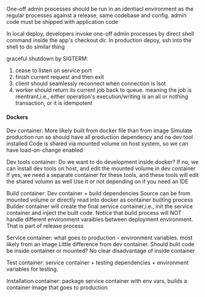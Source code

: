 One-off admin processes should be run in an identiacl environment as the regular processes against a release, same codebase and config. admin code must be shipped with application code

In local deploy, developers invoke one-off admin processes by direct shell command inside the app's checkout dir.
In production depoy, ssh into the shell to do similar thing

graceful shutdown by SIGTERM:
1. cease to listen on service port
2. finish current request and then exit
3. client should seamlessly reconnect when connection is lsot
4. worker should return its current job back to queue. meaning the job is
reentrant,i.e., either operation's execution/writing is an all or nothing
transaction, or it is idempotent

#### Dockers

Dev container:
More likely built from docker file than from image
Simulate production run so should have all production dependency and no dev tool installed
Code is shared via mounted volume on host system, so we can have load-on-change enabled

Dev tools container:
Do we want to do development inside docker?
If no, we can install dev tools on host, and edit the mounted volume in dev container
If yes, we need a separate container for these tools, and these tools will edit the shared volumn as well
Use it or not depending on if you need an IDE

Build container:
Dev container + build dependencies
Source can be from mounted volume or directly read into docker as container builting process
Builder container will create the final service container,i.e., init the service container and inject the built code.
Notice that build process will NOT handle different environment varaibles between deployment environment. That is part of release process

Service container: what goes to production - environment variables. most likely from an image
Little difference from dev container. Should bulit code be inside container or mounted? No clear disadvantage of inside container 

Test container:
service container + testing dependencies + environment variables for testing.

Installation container:
package service container with env vars, builds a container image that goes to production

